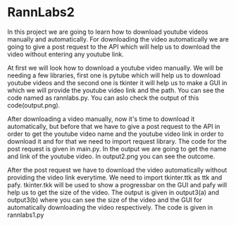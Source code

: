 # RannLabs2
In this project we are going to learn how to download youtube videos manually and automatically. For downloading the video automatically we are going to give a post request to the API which will help us to download the video without entering any youtube link.


At first we will look how to download a youtube video manually. We will be needing a few libraries, first one is pytube which will help us to download youtube videos and the second one is tkinter it will help us to make a GUI in which we will provide the youtube video link and the path. You can see the code named as rannlabs.py. You can aslo check the output of this code(output.png).


After downloading a video manually, now it's time to download it automatically, but before that we have to give a post request to the API in order to get the youtube video name and the youtube video link in order to download it and for that we need to import request library. The code for the post request is given in main.py. In the output we are going to get the name and link of the youtube video. In output2.png you can see the outcome.


After the post request we have to download the video automatically without providing the video link everytime. We need to import tkinter.ttk as ttk and pafy. tkinter.tkk will be used to show a progressbar on the GUI and pafy will help us to get the size of the video. The output is given in output3(a) and output3(b) where you can see the size of the video and the GUI for automatically downloading the video respectively. The code is given in rannlabs1.py
